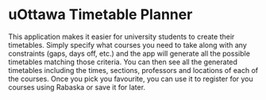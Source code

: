 # uOttawa Timetable Planner

This application makes it easier for university students to create their timetables. Simply specify what courses you need to take along with any constraints (gaps, days off, etc.) and the app will generate all the possible timetables matching those criteria. You can then see all the generated timetables including the times, sections, professors and locations of each of the courses. Once you pick you favourite, you can use it to register for you courses using Rabaska or save it for later.
